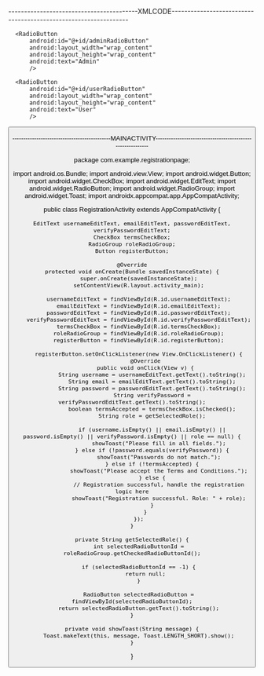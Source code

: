 -----------------------------------------XMLCODE----------------------------------------------------------------



<?xml version="1.0" encoding="utf-8"?>
<LinearLayout
    xmlns:android="http://schemas.android.com/apk/res/android"
    android:layout_width="match_parent"
    android:layout_height="match_parent"
    android:orientation="vertical"
    android:padding="16dp">

   <EditText
       android:id="@+id/usernameEditText"
       android:layout_width="match_parent"
       android:layout_height="wrap_content"
       android:hint="Username"
       />

   <EditText
       android:id="@+id/emailEditText"
       android:layout_width="match_parent"
       android:layout_height="wrap_content"
       android:hint="Email"
       />

   <EditText
       android:id="@+id/passwordEditText"
       android:layout_width="match_parent"
       android:layout_height="wrap_content"
       android:hint="Password"
       android:inputType="textPassword"
       />

   <EditText
       android:id="@+id/verifyPasswordEditText"
       android:layout_width="match_parent"
       android:layout_height="wrap_content"
       android:hint="Verify Password"
       android:inputType="textPassword"
       />

   <CheckBox
       android:id="@+id/termsCheckBox"
       android:layout_width="wrap_content"
       android:layout_height="wrap_content"
       android:text="I agree to the Terms and Conditions"
       />

   <RadioGroup
       android:id="@+id/roleRadioGroup"
       android:layout_width="match_parent"
       android:layout_height="wrap_content">

      <RadioButton
          android:id="@+id/adminRadioButton"
          android:layout_width="wrap_content"
          android:layout_height="wrap_content"
          android:text="Admin"
          />

      <RadioButton
          android:id="@+id/userRadioButton"
          android:layout_width="wrap_content"
          android:layout_height="wrap_content"
          android:text="User"
          />
   </RadioGroup>

   <Button
       android:id="@+id/registerButton"
       android:layout_width="wrap_content"
       android:layout_height="wrap_content"
       android:text="Register"
       android:layout_gravity="center"
       />

</LinearLayout>



---------------------------------------------MAINACTIVITY-----------------------------------------------------------






package com.example.registrationpage;

import android.os.Bundle;
import android.view.View;
import android.widget.Button;
import android.widget.CheckBox;
import android.widget.EditText;
import android.widget.RadioButton;
import android.widget.RadioGroup;
import android.widget.Toast;
import androidx.appcompat.app.AppCompatActivity;

public class RegistrationActivity extends AppCompatActivity {

    EditText usernameEditText, emailEditText, passwordEditText, verifyPasswordEditText;
    CheckBox termsCheckBox;
    RadioGroup roleRadioGroup;
    Button registerButton;

    @Override
    protected void onCreate(Bundle savedInstanceState) {
        super.onCreate(savedInstanceState);
        setContentView(R.layout.activity_main);

        usernameEditText = findViewById(R.id.usernameEditText);
        emailEditText = findViewById(R.id.emailEditText);
        passwordEditText = findViewById(R.id.passwordEditText);
        verifyPasswordEditText = findViewById(R.id.verifyPasswordEditText);
        termsCheckBox = findViewById(R.id.termsCheckBox);
        roleRadioGroup = findViewById(R.id.roleRadioGroup);
        registerButton = findViewById(R.id.registerButton);

        registerButton.setOnClickListener(new View.OnClickListener() {
            @Override
            public void onClick(View v) {
                String username = usernameEditText.getText().toString();
                String email = emailEditText.getText().toString();
                String password = passwordEditText.getText().toString();
                String verifyPassword = verifyPasswordEditText.getText().toString();
                boolean termsAccepted = termsCheckBox.isChecked();
                String role = getSelectedRole();

                if (username.isEmpty() || email.isEmpty() || password.isEmpty() || verifyPassword.isEmpty() || role == null) {
                    showToast("Please fill in all fields.");
                } else if (!password.equals(verifyPassword)) {
                    showToast("Passwords do not match.");
                } else if (!termsAccepted) {
                    showToast("Please accept the Terms and Conditions.");
                } else {
                    // Registration successful, handle the registration logic here
                    showToast("Registration successful. Role: " + role);
                }
            }
        });
    }

    private String getSelectedRole() {
        int selectedRadioButtonId = roleRadioGroup.getCheckedRadioButtonId();

        if (selectedRadioButtonId == -1) {
            return null;
        }

        RadioButton selectedRadioButton = findViewById(selectedRadioButtonId);
        return selectedRadioButton.getText().toString();
    }

    private void showToast(String message) {
        Toast.makeText(this, message, Toast.LENGTH_SHORT).show();
    }
}

